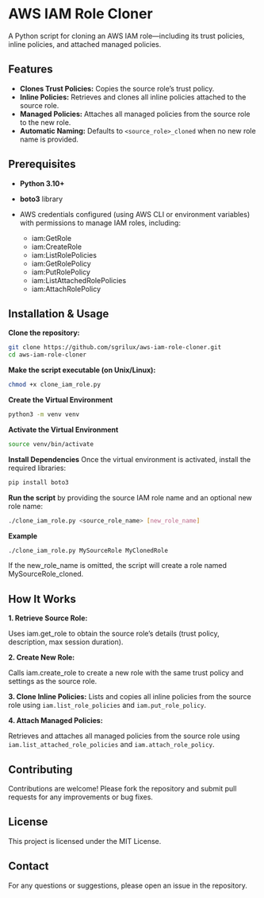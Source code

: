 # AWS IAM Role Cloner

A Python script for cloning an AWS IAM role—including its trust policies, inline policies, and attached managed policies.

## Features
- **Clones Trust Policies:** Copies the source role’s trust policy.
- **Inline Policies:** Retrieves and clones all inline policies attached to the source role.
- **Managed Policies:** Attaches all managed policies from the source role to the new role.
- **Automatic Naming:** Defaults to `<source_role>_cloned` when no new role name is provided.

## Prerequisites
- **Python 3.10+**
- **boto3** library  

- AWS credentials configured (using AWS CLI or environment variables) with permissions to manage IAM roles, including:
	-	iam:GetRole
	-	iam:CreateRole
	-	iam:ListRolePolicies
	-	iam:GetRolePolicy
	-	iam:PutRolePolicy
	-	iam:ListAttachedRolePolicies
	-	iam:AttachRolePolicy

## Installation & Usage

**Clone the repository:**
```bash
git clone https://github.com/sgrilux/aws-iam-role-cloner.git
cd aws-iam-role-cloner
```

**Make the script executable (on Unix/Linux):**
```bash
chmod +x clone_iam_role.py
```

**Create the Virtual Environment**
```bash
python3 -m venv venv
```

**Activate the Virtual Environment**
```bash
source venv/bin/activate
```

**Install Dependencies**
Once the virtual environment is activated, install the required libraries:
```bash
pip install boto3
```

**Run the script** by providing the source IAM role name and an optional new role name:

```bash
./clone_iam_role.py <source_role_name> [new_role_name]
```

**Example**
```bash
./clone_iam_role.py MySourceRole MyClonedRole
```

If the new_role_name is omitted, the script will create a role named MySourceRole_cloned.

## How It Works

**1. Retrieve Source Role:**

Uses iam.get_role to obtain the source role’s details (trust policy, description, max session duration).

**2. Create New Role:**

Calls iam.create_role to create a new role with the same trust policy and settings as the source role.

**3. Clone Inline Policies:**
Lists and copies all inline policies from the source role using `iam.list_role_policies` and `iam.put_role_policy`.

**4. Attach Managed Policies:**

Retrieves and attaches all managed policies from the source role using `iam.list_attached_role_policies` and `iam.attach_role_policy`.

## Contributing

Contributions are welcome! Please fork the repository and submit pull requests for any improvements or bug fixes.

## License

This project is licensed under the MIT License.

## Contact

For any questions or suggestions, please open an issue in the repository.
